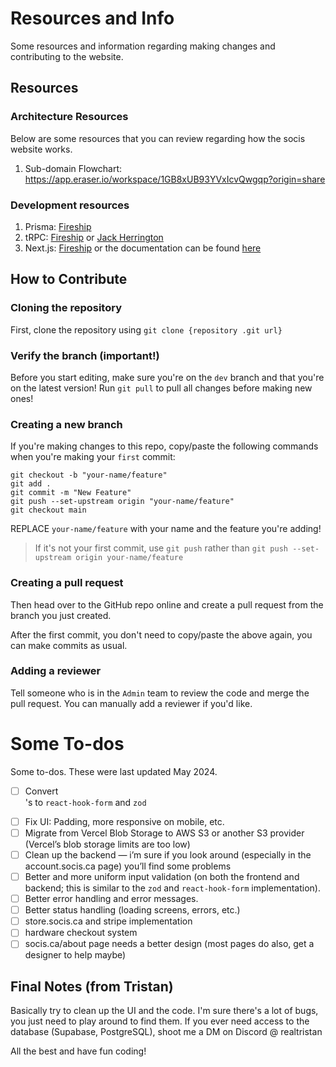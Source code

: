 # Resources and Info
Some resources and information regarding making changes and contributing to the website.

## Resources
### Architecture Resources
Below are some resources that you can review regarding how the socis website works.

1. Sub-domain Flowchart: https://app.eraser.io/workspace/1GB8xUB93YVxIcvQwgqp?origin=share

### Development resources
1. Prisma: [Fireship](https://www.youtube.com/watch?v=rLRIB6AF2Dg)
2. tRPC: [Fireship](https://www.youtube.com/watch?v=0DyAyLdVW0I) or [Jack Herrington](https://www.youtube.com/watch?v=qCLV0Iaq9zU)
3. Next.js: [Fireship](https://www.youtube.com/watch?v=Sklc_fQBmcs) or the documentation can be found [here](https://nextjs.org/docs)

## How to Contribute
### Cloning the repository
First, clone the repository using `git clone {repository .git url}`

### Verify the branch (important!)
Before you start editing, make sure you're on the `dev` branch and that you're on the latest version! Run `git pull` to pull all changes before making new ones!

### Creating a new branch
If you're making changes to this repo, copy/paste the following commands when you're making your `first` commit:

```
git checkout -b "your-name/feature"
git add .
git commit -m "New Feature"
git push --set-upstream origin "your-name/feature"
git checkout main
```

REPLACE `your-name/feature` with your name and the feature you're adding! 

> If it's not your first commit, use `git push` rather than `git push --set-upstream origin your-name/feature`

### Creating a pull request
Then head over to the GitHub repo online and create a pull request from the branch you just created.

After the first commit, you don't need to copy/paste the above again, you can make commits as usual.

### Adding a reviewer
Tell someone who is in the `Admin` team to review the code and merge the pull request. You can manually add a reviewer if you'd like.

# Some To-dos
Some to-dos. These were last updated May 2024.

- [ ] Convert <form>'s to `react-hook-form` and `zod`
- [ ] Fix UI: Padding, more responsive on mobile, etc.
- [ ] Migrate from Vercel Blob Storage to AWS S3 or another S3 provider (Vercel’s blob storage limits are too low)
- [ ] Clean up the backend — i’m sure if you look around (especially in the account.socis.ca page) you’ll find some problems
- [ ] Better and more uniform input validation (on both the frontend and backend; this is similar to the `zod` and `react-hook-form` implementation).
- [ ] Better error handling and error messages.
- [ ] Better status handling (loading screens, errors, etc.)
- [ ] store.socis.ca and stripe implementation
- [ ] hardware checkout system
- [ ] socis.ca/about page needs a better design (most pages do also, get a designer to help maybe)

## Final Notes (from Tristan)
Basically try to clean up the UI and the code. I'm sure there's a lot of bugs, you just need to play around to find them. If you ever need access to the database (Supabase, PostgreSQL), shoot me a DM on Discord @ realtristan

All the best and have fun coding!
